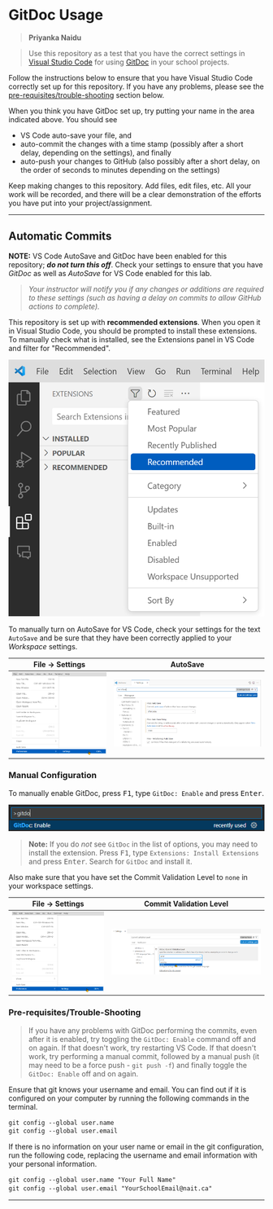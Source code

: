 # GitDoc Usage

> **Priyanka Naidu** 
<!-- > Is it working???  -->

> Use this repository as a test that you have the correct settings in [Visual Studio Code](https://code.visualstudio.com/) for using [GitDoc](https://aka.ms/gitdoc) in your school projects.

Follow the instructions below to ensure that you have Visual Studio Code correctly set up for this repository. If you have any problems, please see the [pre-requisites/trouble-shooting](#pre-requisitestrouble-shooting) section below.

When you think you have GitDoc set up, try putting your name in the area indicated above. You should see

- VS Code auto-save your file, and
- auto-commit the changes with a time stamp (possibly after a short delay, depending on the settings), and finally
- auto-push your changes to GitHub (also possibly after a short delay, on the order of seconds to minutes depending on the settings)

Keep making changes to this repository. Add files, edit files, etc. All your work will be recorded, and there will be a clear demonstration of the efforts you have put into your project/assignment.

----

## Automatic Commits

**NOTE:** VS Code AutoSave and GitDoc have been enabled for this repository; ***do not turn this off***. Check your settings to ensure that you have *GitDoc* as well as *AutoSave* for VS Code enabled for this lab.

> *Your instructor will notify you if any changes or additions are required to these settings (such as having a delay on commits to allow GitHub actions to complete).*

This repository is set up with **recommended extensions**. When you open it in Visual Studio Code, you should be prompted to install these extensions. To manually check what is installed, see the Extensions panel in VS Code and filter for "Recommended".

![](./images/RecommendedExtensions.png)

To manually turn on AutoSave for VS Code, check your settings for the text `AutoSave` and be sure that they have been correctly applied to your *Workspace* settings.

| File -> Settings                   | AutoSave                                    |
| ---------------------------------- | ------------------------------------------- |
| ![Settings](./images/Settings.png) | ![AutoSave Settings](./images/AutoSave.png) |

### Manual Configuration

To manually enable GitDoc, press <kbd>F1</kbd>, type `GitDoc: Enable` and press <kbd>Enter</kbd>.

![Enable GitDoc](./images/EnableGitDoc.png)

> **Note:** If you do *not* see `GitDoc` in the list of options, you may need to install the extension. Press <kbd>F1</kbd>, type `Extensions: Install Extensions` and press <kbd>Enter</kbd>. Search for `GitDoc` and install it.

Also make sure that you have set the Commit Validation Level to `none` in your workspace settings.

| File -> Settings                   | Commit Validation Level                         |
| ---------------------------------- | ----------------------------------------------- |
| ![Settings](./images/Settings.png) | ![GitDoc Settings](./images/GitDocSettings.png) |

### Pre-requisites/Trouble-Shooting

> If you have any problems with GitDoc performing the commits, even after it is enabled, try toggling the `GitDoc: Enable` command off and on again. If that doesn't work, try restarting VS Code. If that doesn't work, try performing a manual commit, followed by a manual push (it may need to be a force push - `git push -f`) and finally toggle the `GitDoc: Enable` off and on again.

Ensure that git knows your username and email. You can find out if it is configured on your computer by running the following commands in the terminal.

```ps
git config --global user.name
git config --global user.email
```

If there is no information on your user name or email in the git configuration, run the following code, replacing the username and email information with your personal information.

```ps
git config --global user.name "Your Full Name"
git config --global user.email "YourSchoolEmail@nait.ca"
```

----
